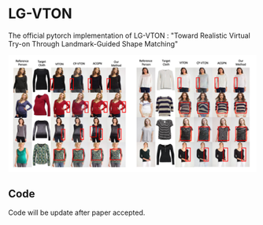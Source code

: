 # LG-VTON
The official pytorch implementation of LG-VTON : "Toward Realistic Virtual Try-on Through Landmark-Guided Shape Matching"


![](figures/cover_compare.png)


## Code
Code will be update after paper accepted.